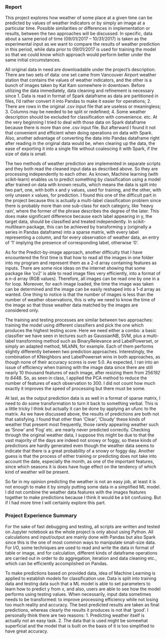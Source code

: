 ### Report

This project explores how weather of some place at a given time can be predicted by values of weather indicators or by simply an image at a particular time. Possible similarities or differences in implementation or results, between the two approaches will be discussed. In specific, data about a same period of time (09/01/2017 – 10/31/2017) is taken as the experimental input as we want to compare the results of weather prediction in this period, while data prior to 09/01/2017 is used for training the model so that we could know which approach would perform better under the same initial circumstances.

All original data in need are downloadable under the project’s description. There are two sets of data: one set came from Vancouver Airport weather station that contains the values of weather indicators, and the other is a bunch of images taken by Kat Kam somewhere in downtown. Before utilizing the data immediately, data cleaning and refinement is necessary since 1. Data is read in format of Spark dataframe as data are partitioned in files, I’d rather convert it into Pandas to make it easier for operations; 2. There are rows in the original .csv input file that are useless or meaningless; 3. Columns may be needed to be split or redefined; 4. Some weather description should be excluded for classification with convenience. etc. At the very beginning I tried to deal with those data on Spark dataframe because there is more than one .csv input file. But afterward I found it not that convenient and efficient when doing operations on data with Spark. Also, another advantage of converting the data into Pandas dataframe right after reading in the original data would be, when clearing up the data, the ease of exporting it into a single file without coalescing it with Spark, if the size of data is small.

The two methods of weather prediction are implemented in separate scripts and they both read the cleaned input data as described above. So they are processing independently to each other. As known, Machine learning (with scikit-learn) enables us to predict something by classification using a model after trained on data with known results, which means the data is split into two part, one, with both x and y values, used for training, and the other, with only unseen x values, for prediction. I found this one of the difficult part in the project because this is actually a multi-label classification problem since there is probably more than one sub-class for each category, like ‘heavy rain’, where the former of the phrase describes the degree of the later. This does make significant difference because each label appearing in y, the target data, should be classified and treated independently. In scikit-multilearn package, this can be achieved by transforming y (originally a series in Pandas dataframe) into a sparse matrix, with every label representing a column, and for every observation of weather data, an entry of ‘1’ implying the presence of corresponding label, otherwise ‘0’.

As for the Predict-by-image approach, another difficulty that I have encountered the first time is that how to read all the images in one folder into my program and represent them as a 2-d array containing features as inputs. There are some nice ideas on the internet showing that some package like ‘cv2’ is able to read image files very efficiently, into a format of a n-d array (RGB values). Therefore, all images can be read one by one in a for loop. Moreover, for each image loaded, the time the image was taken can be determined and the image can be easily reshaped into a 1-d array as wanted. One thing to notice is that the number of images is less than the number of weather observations, this is why we need to know the time of the image so that those weather data matched by the images are considered only.

The training and testing processes are similar between two approaches: training the model using different classifiers and pick the one which produces the highest testing score. Here we need either a combo: a basic classifier we have seen in lectures such as GaussianNB, SVM, plus a multi-label transforming method such as BinaryRelevance and LabelPowerset, or simply an adapted method, MLkNN, for example. Each of them performs slightly differently between two prediction approaches. Interestingly, the combination of KNeighbors and LabelPowerset wins in both approaches, as though none of their accuracy scores is over 5.0. As expected, I ran into an issue of efficiency when training with the image data since there are still nearly 10 thousand features of each image, after resizing them from 256*192 to 64*48. So, as seen in class, I applied the PCA method to reduce the number of features of each observation to 300. I did not count how much exactly it improves the speed of processing but there must be some.

At last, as the output prediction data is as well in a format of sparse matrix, I need to do some transformation to turn it back to something verbal. This is a little tricky I think but actually it can be done by applying an ufunc to the matrix. As we have discussed above, the results of predictions are both not that satisfying. I found that other than ‘Clear’, ‘Cloudy’ these kinds of weather that present most frequently, those rarely appearing weather such as ‘Snow’ and ‘Fog’ etc. are nearly never predicted correctly. Checking through the original weather data, I suppose this might be due to that the vast majority of the days are indeed not snowy or foggy, so these kinds of predictions are hardly generated even though the weather data seems to indicate that there is a great probability of a snowy or foggy day. Another guess is that the process of either training or predicting does not take into account the date, especially the month, as one of the important features, since which seasons it is does have huge effect on the tendency of which kind of weather will be present.

So far in my opinion predicting the weather is not an easy job, at least it is not enough to make it by simply putting some data in a simplified ML model. I did not combine the weather data features with the images features together to make predictions because I think it would be a bit confusing. But if I had more time I will certainly explore this part.

### Project Experience Summary

For the sake of fast debugging and testing, all scripts are written and tested on Jupyter notebook as the whole project is only about using Python. All calculations and input/output are mainly done with Pandas but also Spark since this is the one of most common ways to manipulate small-size data. For I/O, some techniques are used to read and write the data in format of table or image, and for calculation, different kinds of dataframe operations are carried out in order to do aggregation, iteration and data cleaning etc., which can be efficiently accomplished on Pandas.

To make predictions based on provided data, idea of Machine Learning is applied to establish models for classification use. Data is split into training data and testing data such that a ML model is able to set parameters to learn how to predict y from x, and also, users are able to see how the model performs using testing values. When necessarily, input data sometimes needs to be transformed: to improve processing efficiency while not losing too much reality and accuracy. The best predicted results are taken as final predictions, whereas clearly the results it produces is not that ‘good’. I personally think there are two reasons: 1. Predicting weather itself is actually not an easy task. 2. The data that is used might be somewhat superficial and the model that is built on the basis of it is too simplified to have great accuracy.
